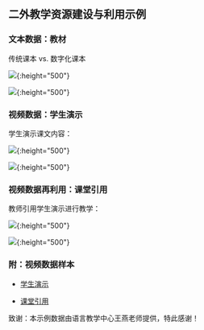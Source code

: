 ## 二外教学资源建设与利用示例

### 文本数据：教材

传统课本 vs. 数字化课本

![](https://lctu.github.io/edtech/demo/sfl/传统课本.jpeg){:height="500"}

![](https://lctu.github.io/edtech/demo/sfl/数字化课本.png){:height="500"}

### 视频数据：学生演示

学生演示课文内容：

![](https://lctu.github.io/edtech/demo/sfl/学生演示1.png){:height="500"}

![](https://lctu.github.io/edtech/demo/sfl/学生演示2.png){:height="500"}

### 视频数据再利用：课堂引用

教师引用学生演示进行教学：

![](https://lctu.github.io/edtech/demo/sfl/课堂引用1.png){:height="500"}

![](https://lctu.github.io/edtech/demo/sfl/课堂引用2.png){:height="500"}

### 附：视频数据样本

+ [学生演示](https://cloud.tsinghua.edu.cn/f/42239e5135e846a7a6e5/)

+ [课堂引用](https://lctu.github.io/edtech/demo/sfl/课堂引用.mp4)

致谢：本示例数据由语言教学中心王燕老师提供，特此感谢！
